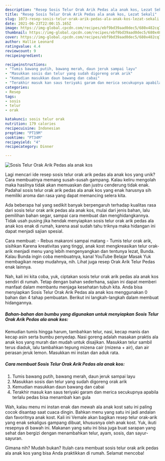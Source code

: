 ```yaml
---
description: "Resep Sosis Telur Orak Arik Pedas ala anak kos, Lezat Sekali"
title: "Resep Sosis Telur Orak Arik Pedas ala anak kos, Lezat Sekali"
slug: 1073-resep-sosis-telur-orak-arik-pedas-ala-anak-kos-lezat-sekali
date: 2021-06-23T22:00:15.165Z
image: https://img-global.cpcdn.com/recipes/ebf9bd39aad0dec5/680x482cq70/sosis-telur-orak-arik-pedas-ala-anak-kos-foto-resep-utama.jpg
thumbnail: https://img-global.cpcdn.com/recipes/ebf9bd39aad0dec5/680x482cq70/sosis-telur-orak-arik-pedas-ala-anak-kos-foto-resep-utama.jpg
cover: https://img-global.cpcdn.com/recipes/ebf9bd39aad0dec5/680x482cq70/sosis-telur-orak-arik-pedas-ala-anak-kos-foto-resep-utama.jpg
author: Hallie Leonard
ratingvalue: 4.4
reviewcount: 9
recipeingredient:

recipeinstructions:
- "Tumis bawang putih, bawang merah, daun jeruk sampai layu"
- "Masukkan sosis dan telur yang sudah digoreng orak arik"
- "Kemudian masukkan daun bawang dan cabai"
- "Terakhir masuk kan saus teriyaki garam dan merica secukupnya apabila terlalu pedas bisa menambah kan gula"
categories:
- Resep
tags:
- sosis
- telur
- orak

katakunci: sosis telur orak 
nutrition: 179 calories
recipecuisine: Indonesian
preptime: "PT19M"
cooktime: "PT34M"
recipeyield: "4"
recipecategory: Dinner

---
```



![Sosis Telur Orak Arik Pedas ala anak kos](https://img-global.cpcdn.com/recipes/ebf9bd39aad0dec5/680x482cq70/sosis-telur-orak-arik-pedas-ala-anak-kos-foto-resep-utama.jpg)

Lagi mencari ide resep sosis telur orak arik pedas ala anak kos yang unik? Cara membuatnya memang susah-susah gampang. Kalau keliru mengolah maka hasilnya tidak akan memuaskan dan justru cenderung tidak enak. Padahal sosis telur orak arik pedas ala anak kos yang enak harusnya sih memiliki aroma dan rasa yang dapat memancing selera kita.

Ada beberapa hal yang sedikit banyak berpengaruh terhadap kualitas rasa dari sosis telur orak arik pedas ala anak kos, mulai dari jenis bahan, lalu pemilihan bahan segar, sampai cara membuat dan menghidangkannya. Tidak usah pusing jika hendak menyiapkan sosis telur orak arik pedas ala anak kos enak di rumah, karena asal sudah tahu triknya maka hidangan ini dapat menjadi sajian spesial.

Cara membuat: - Rebus makaroni sampai matang - Tumis telur orak arik, sisihkan Karena kreativitas yang tinggi, anak kost mengkreasikan telur orak-arik menjadi menu yang lebih mengenyangkan dan tentunya lezat, Bunda. Kalau Bunda ingin coba membuatnya, kanal YouTube Belajar Masak Yuk membagikan resep mudahnya, nih. Lihat juga resep Orak Arik Telur Pedas enak lainnya.


Nah, kali ini kita coba, yuk, ciptakan sosis telur orak arik pedas ala anak kos sendiri di rumah. Tetap dengan bahan sederhana, sajian ini dapat memberi manfaat dalam membantu menjaga kesehatan tubuh kita. Anda bisa menyiapkan Sosis Telur Orak Arik Pedas ala anak kos menggunakan 0 bahan dan 4 tahap pembuatan. Berikut ini langkah-langkah dalam membuat hidangannya.

<!--inarticleads1-->

##### Bahan-bahan dan bumbu yang digunakan untuk menyiapkan Sosis Telur Orak Arik Pedas ala anak kos:



Kemudian tumis hingga harum, tambahkan telur, nasi, kecap manis dan kecap asin serta bumbu penyedap. Nasi goreng adalah masakan praktis ala anak kos yang murah dan mudah untuk disajikan. Masukkan telur sambil terus diaduk, lalu tambahkan tepung mizena cair (mizena + air), dan air perasan jeruk lemon. Masukkan mi instan dan aduk rata. 

<!--inarticleads2-->

##### Cara membuat Sosis Telur Orak Arik Pedas ala anak kos:

1. Tumis bawang putih, bawang merah, daun jeruk sampai layu
1. Masukkan sosis dan telur yang sudah digoreng orak arik
1. Kemudian masukkan daun bawang dan cabai
1. Terakhir masuk kan saus teriyaki garam dan merica secukupnya apabila terlalu pedas bisa menambah kan gula


Wah, kalau menu mi instan enak dan mewah ala anak kost satu ini paling cocok disantap saat cuaca dingin. Bahkan menu yang satu ini jadi andalan dan favoritnya anak kost. Kali ini Vemale akan bagikan resep telur orak-arik yang enak sekaligus gampang dibuat, khususnya oleh anak kost. Yuk, ikuti resepnya di bawah ini. Makanan yang satu ini bisa juga buat sarapan yang sehat dan bergizi dengan menambahkan telur, ayam, sosis, dan sayur-sayuran. 

Gimana nih? Mudah bukan? Itulah cara membuat sosis telur orak arik pedas ala anak kos yang bisa Anda praktikkan di rumah. Selamat mencoba!
